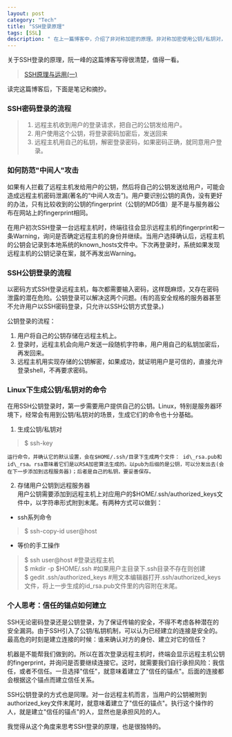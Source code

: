 ```yaml
---
layout: post    
category: "Tech"   
title: "SSH登录原理"      
tags: [SSL]   
description: " 在上一篇博客中，介绍了非对称加密的原理。非对称加密使用公钥/私钥对，保证通信过程的安全性。这篇文章介绍非对称加密原理的常用应用之一： SSH登录。   "
---
```



关于SSH登录的原理，阮一峰的这篇博客写得很清楚，值得一看。  
>[SSH原理与运用(一)](http://www.ruanyifeng.com/blog/2011/12/ssh_remote_login.html)  

读完这篇博客后，下面是笔记和摘抄。

### SSH密码登录的流程
> 1. 远程主机收到用户的登录请求，把自己的公钥发给用户。  
> 2. 用户使用这个公钥，将登录密码加密后，发送回来  
> 3. 远程主机用自己的私钥，解密登录密码，如果密码正确，就同意用户登录。  

### 如何防范"中间人"攻击
如果有人拦截了远程主机发给用户的公钥，然后将自己的公钥发送给用户，可能会造成远程主机密码泄漏(著名的“中间人攻击”)。用户要识别公钥的真伪，没有更好的办法，只有比较收到的公钥的fingerprint（公钥的MD5值）是不是与服务器公布在网站上的fingerprint相同。  

在用户初次SSH登录一台远程主机时，终端往往会显示远程主机的fingerprint和一条Warning，询问是否确定远程主机的身份并继续。当用户选择确认后，远程主机的公钥会记录到本地系统的known\_hosts文件中。下次再登录时，系统如果发现远程主机的公钥记录在案，就不再发出Warning。  

### SSH公钥登录的流程
以密码方式SSH登录远程主机，每次都需要输入密码，这样既麻烦，又存在密码泄露的潜在危险。公钥登录可以解决这两个问题。(有的高安全规格的服务器甚至不允许用户以SSH密码登录，只允许以SSH公钥方式登录。)  

公钥登录的流程：  
1. 用户将自己的公钥存储在远程主机上。  
2. 登录时，远程主机会向用户发送一段随机字符串，用户用自己的私钥加密后，再发回来。  
3. 远程主机用实现存储的公钥解密，如果成功，就证明用户是可信的，直接允许登录shell，不再要求密码。   

### Linux下生成公钥/私钥对的命令
在用SSH公钥登录时，第一步需要用户提供自己的公钥。Linux，特别是服务器环境下，经常会有用到公钥/私钥对的场景，生成它们的命令也十分基础。  

1. 生成公钥/私钥对  
>$ ssh-key  

	运行命令，并确认它的默认设置，会在$HOME/.ssh/目录下生成两个文件： id\_rsa.pub和id\_rsa。rsa意味着它们是以RSA加密算法生成的。以pub为后缀的是公钥，可以分发出去(会在下一步添加到远程服务器)；后者是自己的私钥，要妥善保存。  

2. 存储用户公钥到远程服务器  
用户公钥需要添加到远程主机上对应用户的$HOME/.ssh/authorized\_keys文件中，以字符串形式附到末尾。有两种方式可以做到：  
   
- ssh系列命令
> $ ssh-copy-id user@host

- 等价的手工操作  
> $ ssh user@host #登录远程主机  
> $ mkdir -p $HOME/.ssh #如果用户主目录下.ssh目录不存在则创建  
> $ gedit .ssh/authorized_keys #用文本编辑器打开.ssh/authorized_keys文件，将上一步生成的id_rsa.pub文件里的内容附在末尾。   

### 个人思考：信任的锚点如何建立
SSH无论密码登录还是公钥登录，为了保证传输的安全，不得不考虑各种潜在的安全漏洞。由于SSH引入了公钥/私钥机制，可以认为已经建立的连接是安全的。最高危的时刻是建立连接的时候：谁来确认对方的身份、建立对它的信任？  

机器是不能帮我们做到的。所以在首次登录远程主机时，终端会显示远程主机公钥的fingerprint，并询问是否要继续连接它。这时，就需要我们自行承担风险：我信任，或者不信任。一旦选择"信任"，就意味着建立了"信任的锚点"。后面的连接都会根据这个锚点而建立信任关系。  

SSH公钥登录的方式也是同理。对一台远程主机而言，当用户的公钥被附到authorized\_key文件末尾时，就意味着建立了"信任的锚点"。执行这个操作的人，就是建立"信任的锚点"的人，显然也是承担风险的人。  

我觉得从这个角度来思考SSH登录的原理，也是很独特的。  

